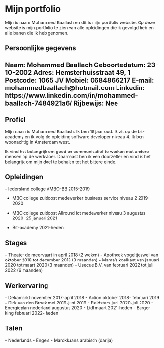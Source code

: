 <h1>Mijn portfolio</h1>
<p>Mijn is naam Mohammed Baallach en dit is mijn portfolio website.
Op deze website is mijn portfolio te zien van alle opleidingen die ik gevolgd heb en alle banen die ik heb genomen.
</p>

<h2>Persoonlijke gegevens<h2>
Naam: Mohammed Baallach
Geboortedatum: 23-10-2002
Adres: Hemsterhuisstraat 49, 1
Postcode: 1065 JV
Mobiel: 0684866217
E-mail: mohammedbaallach@hotmail.com
Linkedin: https://www.linkedin.com/in/mohammed-baallach-7484921a6/
Rijbewijs: Nee

<h2>Profiel</h2>
<p>
Mijn naam is Mohammed Baallach. Ik ben 19 jaar oud. Ik zit op de bit-academy en ik volg de opleiding software developer niveau 4. Ik ben woonachtig in Amsterdam west.

Ik vind het belangrijk om goed en communicatief te werken met andere mensen op de werkvloer. Daarnaast ben ik een doorzetter en vind ik het belangrijk om mijn doel te behalen tot het bittere einde.
</p>

<h2>Opleidingen</h2>
- Iedersland college VMBO-BB 2015-2019
  
- MBO college zuidoost medewerker business service niveau 2 2019-2020
  
- MBO college zuidoost Allround ict medewerker niveau 3 augustus 2020- 25 januari 2021
  
- Bit-academy 2021-heden

<h2>Stages</h2>
- Theater de meervaart in april 2018 (2 weken)
- Apotheek vogeltjeswei van oktober 2018 tot december 2018 (3 maanden)
- Mama’s koelkast van januari 2020 tot maart 2020 (3 maanden)
- Usecue B.V. van februari 2022 tot juli 2022 (6 maanden)

<h2>Werkervaring</h2>
- Dekamarkt november 2017-april 2018
- Action oktober 2018- februari 2019
- Dirk van den Broek mei 2019-juni 2019
- Fieldstars juni 2020-juli 2020
- Energieplan nederland augustus 2020
- Lidl maart 2021-heden
- Burger king februari 2022- heden

<h2>Talen</h2>
- Nederlands
- Engels
- Marokkaans arabisch (darija)

